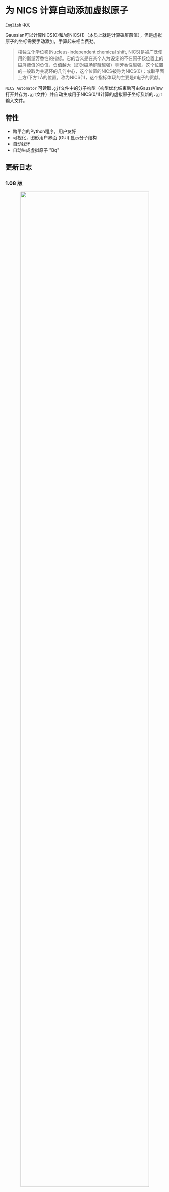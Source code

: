 # 为 NICS 计算自动添加虚拟原子
[`English`](/README.md) **`中文`**

Gaussian可以计算NICS(0)和/或NICS(1)（本质上就是计算磁屏蔽值），但是虚拟原子的坐标需要手动添加，手算起来相当费劲。

> 核独立化学位移(Nucleus-independent chemical shift, NICS)是被广泛使用的衡量芳香性的指标。它的含义是在某个人为设定的不在原子核位置上的磁屏蔽值的负值，负值越大（即对磁场屏蔽越强）则芳香性越强。这个位置的一般取为共轭环的几何中心，这个位置的NICS被称为NICS(0)；或取平面上方/下方1 Å的位置，称为NICS(1)，这个指标体现的主要是π电子的贡献。

`NICS Automator` 可读取`.gjf`文件中的分子构型（构型优化结束后可由GaussView打开并存为`.gjf`文件）并自动生成用于NICS(0/1)计算的虚拟原子坐标及新的`.gjf`输入文件。

## 特性
* 跨平台的Python程序，用户友好
* 可视化，图形用户界面 (GUI) 显示分子结构
* 自动找环
* 自动生成虚拟原子 "Bq"

## 更新日志

### 1.08 版
<p align="center"><img src="/screenshots/4.png" width="90%" height="90%"></p>

* 启用 Ctrl-C 取消功能
* 针对 Windows 用户，本发行版将 GUI 后台从 Tk/Tcl 改为更好的 Qt
* 实验性功能：

  * 可自定义窗口大小
  * 调整了控制台窗口（仅限 Windows）和 GUI 窗口的默认位置，保证它们不会重叠到一起
  * 将 GUI 窗口标题设置为输入文件名

### 1.07 版
* 启用多进程处理，大幅提高找环效率。目前，即使是六苯并蔻这样的稠环体系也能 **在几秒内处理完毕** (\* 取决于电脑配置)
* 对于Windows用户，目前该程序由[`Nuitka`](https://github.com/Nuitka/Nuitka)编译，由于其能将Python代码转为C语言编译，运行速度比CPython解释器还快一倍！

### 1.05 版
* 自该版本起，程序配置将存于同目录下的一个独立的文件`nicsa.config`中，方便Windows用户无需重新编译也能修改配置
* 提供关掉显示3D坐标轴和背景的选项，制图更明晰
* 找环效率大幅提升（通过删除无向图中不必要的节点，例如氢原子肯定不会参与成环）

## 运行环境

### Windows
* Windows 7 **64位** 或以上版本
* **推荐** 使用编译版本，因其运行速度更快。下载此[发行包](https://github.com/Z-H-Sun/NICSA/releases/download/v1.08/NICSA_1.08_Win_Release.zip)，解压至任意路径并运行`nicsa\nicsa.exe`

  * 需要安装 Microsoft Visual C++ Redistributable for Visual Studio 2015-2019 ([下载](https://aka.ms/vs/16/release/vc_redist.x64.exe))，否则系统将提示“vcruntime140.dll缺失”。不过，**很有可能你之前已经安装过了**，因为不少软件都依赖此运行库
* **如果你是开发者**，希望调试程序并使用**自己的Python环境**，则可下载开发者工具包。但是，自1.08版起不再维护且**不推荐使用**，如果需调试请参考[之前版本](https://github.com/Z-H-Sun/NICSA/tree/v1.07)

### Mac OS
* Mac OS X 10.10 或更高版本

好消息是，系统自带 Python 2.7（含 Matplotlib 1.3）；坏消息是，后者没有`mpl_toolkits`扩展。你可以选择自行安装， **或者，可以选择下载[这个](https://github.com/Z-H-Sun/NICSA/releases/download/v1.08/NICSA_1.08_Mac.zip)集成有 matplotlib.mpl_toolkits 1.3.0 的包** （该扩展是由官网 [PyPI.org](https://pypi.org/project/matplotlib/1.3.0/) 获得的）

### Linux
* 需有桌面环境以显示 GUI
* Python >= 2.7 含

  * Matplotlib >= 1.3 **（含 mpl_toolkits）**
  
只需 [nicsa](/nicsa) 及配置文件 [nicsa.config](/nicsa.config) 。运行 `chmod +x nicsa` 以添加“可执行”标志

### 附加说明
对于 \*nix 系统 (Mac OS X 和 Linux), 如果你配有 Python3 而非 Python2 环境, **最好将 `nicsa` 的第一行改为 `#!/usr/bin/env python3`**

## 用法简介
* 详细用法参见英文说明文档（同时提供样例以参考）的[How to use](/README.md#how-to-use)一节
* 针对Mac用户，**请确保打开方式为“实用工具-终端(Utilities-Terminal)”。如果从网上下载，系统 Gatekeeper 可能阻止程序运行，请到 系统偏好-安全与隐私-通用 中放行**
* 根据注释更改配置文件 [nicsa.config](/nicsa.config)，特别是`COMMAND`和`FIGURE_SIZE`、`COMPONENTS`，前者表示生成的.gjf中希望指定哪个方法/基组进行计算，后两者指定了图形界面窗口大小及其中显示哪些组件（是否显示氢原子/标签/平面等）
* 将（构型优化完的）目标分子的.gjf输入文件拖拽至应用程序（仅限Windows），或拖入终端窗口（各平台通用）并回车
  * 对于Windows编译版，可以将可执行文件创建桌面快捷方式以方便调用：这样可直接将输入文件拖至快捷方式上便可用该程序打开此输入文件
* 将在一个独立的图形用户界面窗口中显示分子的初始结构（下图）<p align="center"><img src="/screenshots/1.png" width="60%" height="60%"></p>
  * 鼠标左/右键拖动以更改视角/缩放
  * 单击复选框以显示/隐藏氢原子、化学键或原子标签
* 当提示“Enter atom numbers that form the ring of interest”时，可进行下列操作之一以添加虚拟原子：<p align="center"><img src="/screenshots/2.png" width="60%" height="60%"></p>
  * 直接输入所有对应原子编号，之间用空格分隔；
  * 输入`auto [n]`表示让程序自动寻找所有的*n*元环，但也可以省略掉n表示寻找所有环；
  * 输入`more [a b c]`表示让程序自动寻找所有同时含有*a*号、*b*号、*c*号……原子的环；
    * `auto [n]`和`auto/more [a b c]`之间略有区别，详见英文文档；
    * 自动找环程序在罕见的情况下（特别是稠合度很高的芳烃）可能会返回一些错误的结果（详见英文文档），此时需要手动剔除这些“假环”（下图）；
    * 除第一种情况（手动指定）外，自动找环程序 **首次** 需要花约十秒钟时间来初始化当前分子，之后会把结果存在`./<filename>.nicsa`中，之后再次分析时无需重复耗时；<p align="center"><img src="/screenshots/3.png" width="60%" height="60%"></p>
  * 之后，目标环会高亮（呈绿色）显示；
    * 当提示“Is this ……?”时，直接回车（表示这的确是目标环）继续流程，或按N回车以取消（见上图）；
    * 如果当前环被程序认为是之前已经算过的，直接回车可跳过该环以避免重复，或按Y回车以强制添加；
    * 如果选定了某个环，程序首先会用二元线性回归拟合平面，然后在环中心/平面上下两边距离1 Å处各添加一个虚拟原子以分别用于NICS(0)和NICS(1)计算；
    * 平面和虚拟原子会显示于图形窗口中，它们的方程/坐标会显示在终端中。
  * **随时可以按下<kbd><kbd>Ctrl</kbd>+<kbd>C</kbd></kbd>取消操作**。
    * 特别是当符合条件的环有很多时，可以中途取消以跳过之后的一大堆;
    * 对于Mac OS用户（及其他使用Tk而非Qt作为GUI后台的情况），在按下<kbd><kbd>Ctrl</kbd>+<kbd>C</kbd></kbd>后还需按一次<kbd>Enter</kbd>以生效
* 除了上述三种操作，还可以：
  * 输入`del [n]`表示删除*n*号环及虚拟原子，但也可以省略掉*n*表示删除上一个环；
  * 注意删掉某个环后，环编号和虚拟原子编号可能会发生变化，请关注图形窗口中更新的编号标签
  * 输入`show [n]`表示高亮*n*号环并显示平面方程及虚拟原子坐标，但也可以省略掉*n*表示显示上一个环；
  * **随时可以按下<kbd><kbd>Ctrl</kbd>+<kbd>C</kbd></kbd>退出程序**;
    * 退出前会询问是否保存结果;
    * 对于Mac OS用户（及其他使用Tk而非Qt作为GUI后台的情况），在按下<kbd><kbd>Ctrl</kbd>+<kbd>C</kbd></kbd>后还需按一次<kbd>Enter</kbd>以生效
  * 直接回车以退出编辑并**保存所有更改**。
    * **注意：如果不这么做的话，程序不会保存任何更改！**
* 单击复选框可显示/隐藏虚拟原子、标签、平面等。
